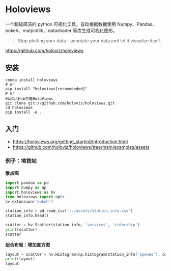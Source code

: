 # Holoviews

一个超级简洁的 python 可视化工具，自动根据数据使用 Numpy、Pandas、bokeh、matplotlib、datashader 等库生成可视化图形。

> Stop plotting your data - annotate your data and let it visualize itself.

https://github.com/holoviz/holoviews

## 安装

```shell
conda install holoviews
# or
pip install "holoviews[recommended]"
# or
#从GitHub克隆HoloViews
git clone git://github.com/holoviz/holoviews.git
cd holoviews
pip install -e .
```

## 入门

- https://holoviews.org/getting_started/Introduction.html
- https://github.com/holoviz/holoviews/tree/main/examples/assets

### 例子：地铁站

**散点图**
```python
import pandas as pd
import numpy as np
import holoviews as hv
from holoviews import opts
hv.extension('bokeh')

station_info = pd.read_csv('../assets/station_info.csv')
station_info.head()

scatter = hv.Scatter(station_info, 'services', 'ridership')
print(scatter)
scatter
```

**组合布局：增加直方图**
```python
layout = scatter + hv.Histogram(np.histogram(station_info['opened'], bins=24), kdims=['opened'])
print(layout)
layout
```

